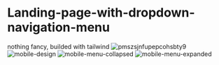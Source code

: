 # Landing-page-with-dropdown-navigation-menu
nothing fancy, builded with tailwind
![pmszsjnfupepcohsbty9](https://user-images.githubusercontent.com/103512845/207865469-133b42b5-fe55-4b15-bbed-5f9d2518c658.jpg)
![mobile-design](https://user-images.githubusercontent.com/103512845/207866634-45412f30-ece8-45cc-870a-e15cedcca3f3.jpg)
![mobile-menu-collapsed](https://user-images.githubusercontent.com/103512845/207866773-18ea1a3d-ed65-42b9-85e5-82b72e5d6ee8.jpg)
![mobile-menu-expanded](https://user-images.githubusercontent.com/103512845/207866781-fcea5a5d-d408-44bc-8da2-ab6ac3c1fd09.jpg)
